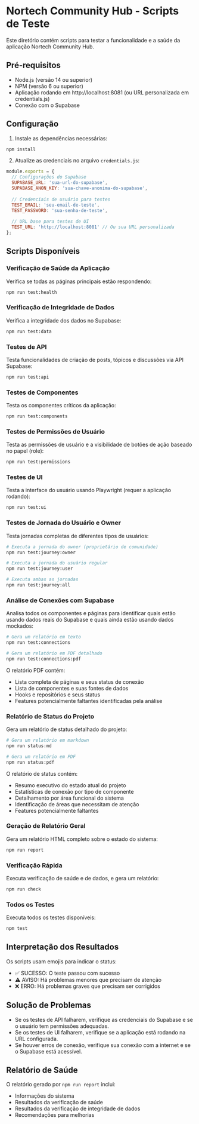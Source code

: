 # Nortech Community Hub - Scripts de Teste

Este diretório contém scripts para testar a funcionalidade e a saúde da aplicação Nortech Community Hub.

## Pré-requisitos

- Node.js (versão 14 ou superior)
- NPM (versão 6 ou superior)
- Aplicação rodando em http://localhost:8081 (ou URL personalizada em credentials.js)
- Conexão com o Supabase

## Configuração

1. Instale as dependências necessárias:

```bash
npm install
```

2. Atualize as credenciais no arquivo `credentials.js`:

```javascript
module.exports = {
  // Configurações do Supabase
  SUPABASE_URL: 'sua-url-do-supabase',
  SUPABASE_ANON_KEY: 'sua-chave-anonima-do-supabase',
  
  // Credenciais de usuário para testes
  TEST_EMAIL: 'seu-email-de-teste',
  TEST_PASSWORD: 'sua-senha-de-teste',
  
  // URL base para testes de UI
  TEST_URL: 'http://localhost:8081' // Ou sua URL personalizada
};
```

## Scripts Disponíveis

### Verificação de Saúde da Aplicação

Verifica se todas as páginas principais estão respondendo:

```bash
npm run test:health
```

### Verificação de Integridade de Dados

Verifica a integridade dos dados no Supabase:

```bash
npm run test:data
```

### Testes de API

Testa funcionalidades de criação de posts, tópicos e discussões via API Supabase:

```bash
npm run test:api
```

### Testes de Componentes

Testa os componentes críticos da aplicação:

```bash
npm run test:components
```

### Testes de Permissões de Usuário

Testa as permissões de usuário e a visibilidade de botões de ação baseado no papel (role):

```bash
npm run test:permissions
```

### Testes de UI

Testa a interface do usuário usando Playwright (requer a aplicação rodando):

```bash
npm run test:ui
```

### Testes de Jornada do Usuário e Owner

Testa jornadas completas de diferentes tipos de usuários:

```bash
# Executa a jornada do owner (proprietário de comunidade)
npm run test:journey:owner

# Executa a jornada do usuário regular
npm run test:journey:user

# Executa ambas as jornadas
npm run test:journey:all
```

### Análise de Conexões com Supabase

Analisa todos os componentes e páginas para identificar quais estão usando dados reais do Supabase e quais ainda estão usando dados mockados:

```bash
# Gera um relatório em texto
npm run test:connections

# Gera um relatório em PDF detalhado
npm run test:connections:pdf
```

O relatório PDF contém:
- Lista completa de páginas e seus status de conexão
- Lista de componentes e suas fontes de dados
- Hooks e repositórios e seus status
- Features potencialmente faltantes identificadas pela análise

### Relatório de Status do Projeto

Gera um relatório de status detalhado do projeto:

```bash
# Gera um relatório em markdown
npm run status:md

# Gera um relatório em PDF
npm run status:pdf
```

O relatório de status contém:
- Resumo executivo do estado atual do projeto
- Estatísticas de conexão por tipo de componente
- Detalhamento por área funcional do sistema
- Identificação de áreas que necessitam de atenção
- Features potencialmente faltantes

### Geração de Relatório Geral

Gera um relatório HTML completo sobre o estado do sistema:

```bash
npm run report
```

### Verificação Rápida

Executa verificação de saúde e de dados, e gera um relatório:

```bash
npm run check
```

### Todos os Testes

Executa todos os testes disponíveis:

```bash
npm test
```

## Interpretação dos Resultados

Os scripts usam emojis para indicar o status:

- ✅ SUCESSO: O teste passou com sucesso
- ⚠️ AVISO: Há problemas menores que precisam de atenção
- ❌ ERRO: Há problemas graves que precisam ser corrigidos

## Solução de Problemas

- Se os testes de API falharem, verifique as credenciais do Supabase e se o usuário tem permissões adequadas.
- Se os testes de UI falharem, verifique se a aplicação está rodando na URL configurada.
- Se houver erros de conexão, verifique sua conexão com a internet e se o Supabase está acessível.

## Relatório de Saúde

O relatório gerado por `npm run report` inclui:

- Informações do sistema
- Resultados da verificação de saúde
- Resultados da verificação de integridade de dados
- Recomendações para melhorias 